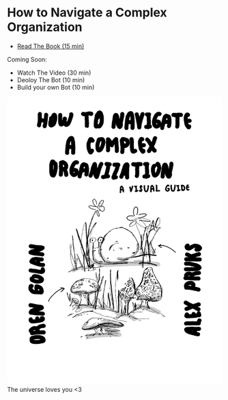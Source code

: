 # How to Navigate a Complex Organization

* [Read The Book (15 min)](https://raw.githubusercontent.com/oren/oren.github.io/master/articles/navigate-complex-organization/how-to-navigate-a-complex-organization-v.1.0.0.pdf)

Coming Soon:
* Watch The Video (30 min)
* Deoloy The Bot (10 min)
* Build your own Bot (10 min)

![navigate-complex-org](01.png)
The universe loves you <3
